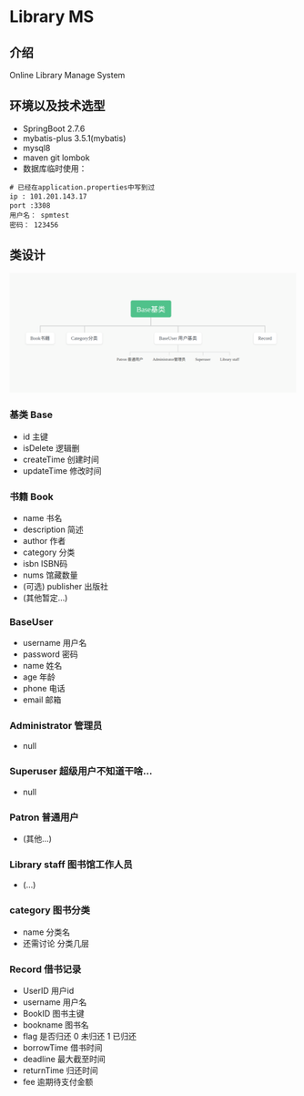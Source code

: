 # Library MS

## 介绍
Online Library Manage System

##  环境以及技术选型
* SpringBoot 2.7.6
* mybatis-plus 3.5.1(mybatis)
* mysql8
* maven git lombok
* 数据库临时使用：
```
# 已经在application.properties中写到过
ip : 101.201.143.17  
port :3308
用户名： spmtest
密码： 123456
```
## 类设计
![类继承关系](./class.png)
### 基类 Base
* id    主键
* isDelete  逻辑删
* createTime 创建时间
* updateTime 修改时间
### 书籍 Book
* name 书名
* description 简述
* author 作者
* category 分类
* isbn ISBN码
* nums 馆藏数量
* (可选) publisher 出版社
* (其他暂定...)
### BaseUser
* username 用户名
* password 密码
* name 姓名
* age 年龄
* phone 电话
* email 邮箱

### Administrator 管理员
* null

### Superuser 超级用户不知道干啥...
* null

### Patron 普通用户
* (其他...)

### Library staff 图书馆工作人员
* (...)

### category 图书分类
* name 分类名
* 还需讨论 分类几层

### Record 借书记录
* UserID 用户id
* username 用户名
* BookID 图书主键
* bookname 图书名
* flag 是否归还 0 未归还 1 已归还
* borrowTime 借书时间
* deadline 最大截至时间
* returnTime 归还时间
* fee 逾期待支付金额
